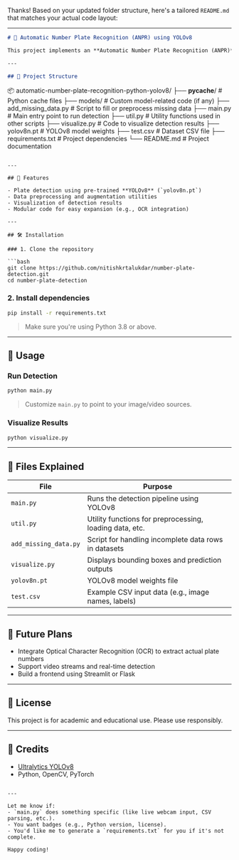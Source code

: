 Thanks! Based on your updated folder structure, here's a tailored `README.md` that matches your actual code layout:

---

```markdown
# 🚗 Automatic Number Plate Recognition (ANPR) using YOLOv8

This project implements an **Automatic Number Plate Recognition (ANPR)** system using **YOLOv8**. It detects license plates from vehicle images or video frames and prepares data for further analysis.

---

## 📁 Project Structure

```

📦 automatic-number-plate-recognition-python-yolov8/
├── **pycache**/                  # Python cache files
├── models/                       # Custom model-related code (if any)
├── add\_missing\_data.py          # Script to fill or preprocess missing data
├── main.py                      # Main entry point to run detection
├── util.py                      # Utility functions used in other scripts
├── visualize.py                 # Code to visualize detection results
├── yolov8n.pt                   # YOLOv8 model weights
├── test.csv                     # Dataset CSV file
├── requirements.txt             # Project dependencies
└── README.md                    # Project documentation

````

---

## 🚀 Features

- Plate detection using pre-trained **YOLOv8** (`yolov8n.pt`)
- Data preprocessing and augmentation utilities
- Visualization of detection results
- Modular code for easy expansion (e.g., OCR integration)

---

## 🛠 Installation

### 1. Clone the repository

```bash
git clone https://github.com/nitishkrtalukdar/number-plate-detection.git
cd number-plate-detection
````

### 2. Install dependencies

```bash
pip install -r requirements.txt
```

> Make sure you're using Python 3.8 or above.

---

## 📸 Usage

### Run Detection

```bash
python main.py
```

> Customize `main.py` to point to your image/video sources.

### Visualize Results

```bash
python visualize.py
```

---

## 🧰 Files Explained

| File                  | Purpose                                                 |
| --------------------- | ------------------------------------------------------- |
| `main.py`             | Runs the detection pipeline using YOLOv8                |
| `util.py`             | Utility functions for preprocessing, loading data, etc. |
| `add_missing_data.py` | Script for handling incomplete data rows in datasets    |
| `visualize.py`        | Displays bounding boxes and prediction outputs          |
| `yolov8n.pt`          | YOLOv8 model weights file                               |
| `test.csv`            | Example CSV input data (e.g., image names, labels)      |

---

## 🧠 Future Plans

* Integrate Optical Character Recognition (OCR) to extract actual plate numbers
* Support video streams and real-time detection
* Build a frontend using Streamlit or Flask

---

## 📄 License

This project is for academic and educational use. Please use responsibly.

---

## 🙌 Credits

* [Ultralytics YOLOv8](https://github.com/ultralytics/ultralytics)
* Python, OpenCV, PyTorch

```

---

Let me know if:
- `main.py` does something specific (like live webcam input, CSV parsing, etc.).
- You want badges (e.g., Python version, license).
- You'd like me to generate a `requirements.txt` for you if it's not complete.

Happy coding!
```
